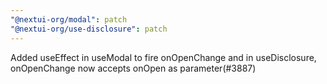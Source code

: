 ```yaml
---
"@nextui-org/modal": patch
"@nextui-org/use-disclosure": patch
---
```


Added useEffect in useModal to fire onOpenChange and in useDisclosure, onOpenChange now accepts onOpen as parameter(#3887)
